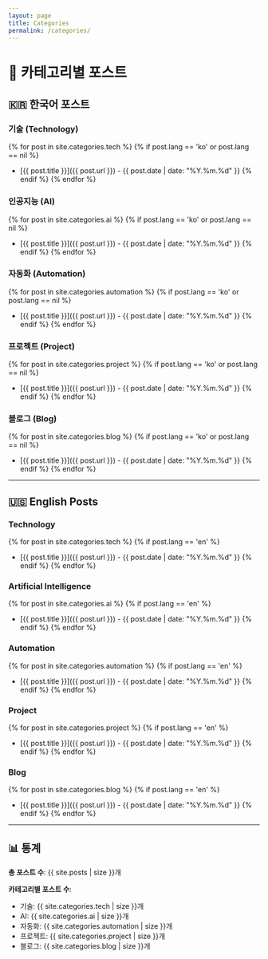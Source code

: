 ```yaml
---
layout: page
title: Categories
permalink: /categories/
---
```


# 📂 카테고리별 포스트

## 🇰🇷 한국어 포스트

### 기술 (Technology)
{% for post in site.categories.tech %}
{% if post.lang == 'ko' or post.lang == nil %}
- [{{ post.title }}]({{ post.url }}) - {{ post.date | date: "%Y.%m.%d" }}
{% endif %}
{% endfor %}

### 인공지능 (AI)
{% for post in site.categories.ai %}
{% if post.lang == 'ko' or post.lang == nil %}
- [{{ post.title }}]({{ post.url }}) - {{ post.date | date: "%Y.%m.%d" }}
{% endif %}
{% endfor %}

### 자동화 (Automation)
{% for post in site.categories.automation %}
{% if post.lang == 'ko' or post.lang == nil %}
- [{{ post.title }}]({{ post.url }}) - {{ post.date | date: "%Y.%m.%d" }}
{% endif %}
{% endfor %}

### 프로젝트 (Project)
{% for post in site.categories.project %}
{% if post.lang == 'ko' or post.lang == nil %}
- [{{ post.title }}]({{ post.url }}) - {{ post.date | date: "%Y.%m.%d" }}
{% endif %}
{% endfor %}

### 블로그 (Blog)
{% for post in site.categories.blog %}
{% if post.lang == 'ko' or post.lang == nil %}
- [{{ post.title }}]({{ post.url }}) - {{ post.date | date: "%Y.%m.%d" }}
{% endif %}
{% endfor %}

---

## 🇺🇸 English Posts

### Technology
{% for post in site.categories.tech %}
{% if post.lang == 'en' %}
- [{{ post.title }}]({{ post.url }}) - {{ post.date | date: "%Y.%m.%d" }}
{% endif %}
{% endfor %}

### Artificial Intelligence
{% for post in site.categories.ai %}
{% if post.lang == 'en' %}
- [{{ post.title }}]({{ post.url }}) - {{ post.date | date: "%Y.%m.%d" }}
{% endif %}
{% endfor %}

### Automation
{% for post in site.categories.automation %}
{% if post.lang == 'en' %}
- [{{ post.title }}]({{ post.url }}) - {{ post.date | date: "%Y.%m.%d" }}
{% endif %}
{% endfor %}

### Project
{% for post in site.categories.project %}
{% if post.lang == 'en' %}
- [{{ post.title }}]({{ post.url }}) - {{ post.date | date: "%Y.%m.%d" }}
{% endif %}
{% endfor %}

### Blog
{% for post in site.categories.blog %}
{% if post.lang == 'en' %}
- [{{ post.title }}]({{ post.url }}) - {{ post.date | date: "%Y.%m.%d" }}
{% endif %}
{% endfor %}

---

## 📊 통계

**총 포스트 수**: {{ site.posts | size }}개

**카테고리별 포스트 수**:
- 기술: {{ site.categories.tech | size }}개
- AI: {{ site.categories.ai | size }}개  
- 자동화: {{ site.categories.automation | size }}개
- 프로젝트: {{ site.categories.project | size }}개
- 블로그: {{ site.categories.blog | size }}개